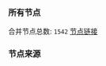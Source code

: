 ### 所有节点
合并节点总数: `1542`
[节点链接](https://raw.githubusercontent.com/rzhy1/11/master/sub/sub_merge_base64.txt)

### 节点来源